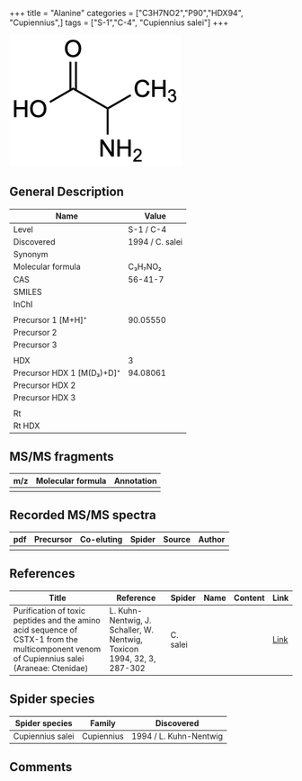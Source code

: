 +++
title = "Alanine"
categories = ["C3H7NO2","P90","HDX94",
"Cupiennius",]
tags = ["S-1","C-4",
"Cupiennius salei"]
+++

![](/img/Alanine.png)

## General Description

| Name                      | Value           |
|---------------------------|-----------------|
| Level                     | S-1 / C-4       |
| Discovered                | 1994 / C. salei |
| Synonym                   |                 |
| Molecular formula         | C₃H₇NO₂         |
| CAS                       | 56-41-7         |
| SMILES |   |
| InChI  |   |
|                           |                 |
| Precursor 1 [M+H]⁺        | 90.05550        |
| Precursor 2               |                 |
| Precursor 3               |                 |
|                           |                 |
| HDX                       | 3               |
| Precursor HDX 1 [M(D₃)+D]⁺ | 94.08061        |
| Precursor HDX 2           |                 |
| Precursor HDX 3           |                 |
|                           |                 |
| Rt                        |                 |
| Rt HDX                    |                 |

## MS/MS fragments

| m/z | Molecular formula | Annotation |
|-----|-------------------|------------|
|     |                   |            |

## Recorded MS/MS spectra

| pdf | Precursor | Co-eluting | Spider | Source | Author |
|-----|-----------|------------|--------|--------|--------|
|     |           |            |        |        |        |

## References

| Title                                                                                                                                      | Reference                                                              | Spider   | Name | Content | Link                                         |
|--------------------------------------------------------------------------------------------------------------------------------------------|------------------------------------------------------------------------|----------|------|---------|----------------------------------------------|
| Purification of toxic peptides and the amino acid sequence of CSTX-1 from the multicomponent venom of Cupiennius salei (Araneae: Ctenidae) | L. Kuhn-Nentwig, J. Schaller, W. Nentwig, Toxicon 1994, 32, 3, 287-302 | C. salei |      |         | [Link](https://doi.org/10.1016/0041-0101(94)90082-5) |

## Spider species

| Spider species   | Family     | Discovered             |
|------------------|------------|------------------------|
| Cupiennius salei | Cupiennius | 1994 / L. Kuhn-Nentwig |

## Comments